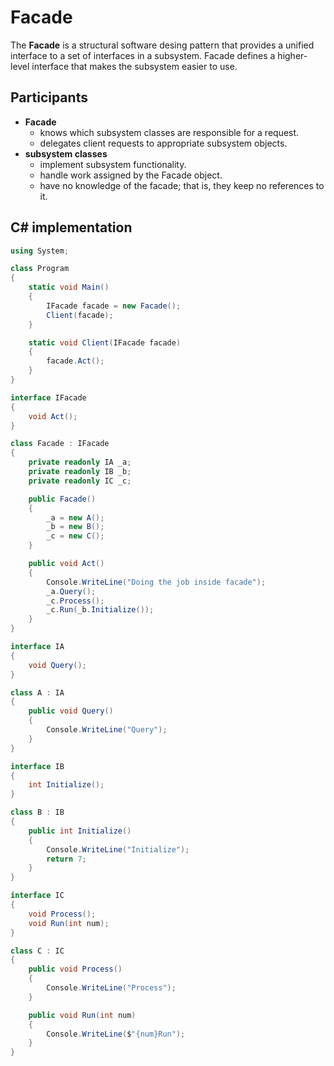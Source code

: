 # Facade

The **Facade** is a structural software desing pattern that provides a unified interface to a set of interfaces in a subsystem. Facade defines a higher-level interface that makes the subsystem easier to use.

## Participants

* **Facade**
  * knows which subsystem classes are responsible for a request.
  * delegates client requests to appropriate subsystem objects.
* **subsystem classes**
  * implement subsystem functionality.
  * handle work assigned by the Facade object.
  * have no knowledge of the facade; that is, they keep no references to it.

## C# implementation

```csharp
using System;

class Program
{
    static void Main()
    {
        IFacade facade = new Facade();
        Client(facade);
    }

    static void Client(IFacade facade)
    {
        facade.Act();
    }
}

interface IFacade
{
    void Act();
}

class Facade : IFacade
{
    private readonly IA _a;
    private readonly IB _b;
    private readonly IC _c;

    public Facade()
    {
        _a = new A();
        _b = new B();
        _c = new C();
    }

    public void Act()
    {
        Console.WriteLine("Doing the job inside facade");
        _a.Query();
        _c.Process();
        _c.Run(_b.Initialize());
    }
}

interface IA
{
    void Query();
}

class A : IA
{
    public void Query()
    {
        Console.WriteLine("Query");
    }
}

interface IB
{
    int Initialize();
}

class B : IB
{
    public int Initialize()
    {
        Console.WriteLine("Initialize");
        return 7;
    }
}

interface IC
{
    void Process();
    void Run(int num);
}

class C : IC
{
    public void Process()
    {
        Console.WriteLine("Process");
    }

    public void Run(int num)
    {
        Console.WriteLine($"{num}Run");
    }
}
```
